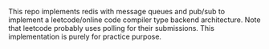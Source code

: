 This repo implements redis with message queues and pub/sub to implement a leetcode/online code compiler type backend architecture. Note that leetcode probably uses polling for their submissions. This implementation is purely for practice purpose. 
